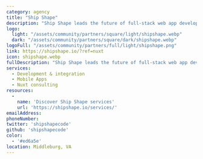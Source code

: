 ```yaml
---
category: agency
title: "Ship Shape"
description: "Ship Shape leads the future of full-stack web app development. Our clients work with us because they are a one-stop boutique firm with over 25+ years combined experience - from full-stack engineering, to front-end to back-end design and more."
logo:
  light: "/assets/community/partners/square/light/shipshape.webp"
  dark: "/assets/community/partners/square/dark/shipshape.webp"
logoFull: "/assets/community/partners/full/light/shipshape.png"
link: https://shipshape.io/?ref=nuxt
icon: shipshape.webp
fullDescription: "Ship Shape leads the future of full-stack web app development. Our clients work with us because we are a one-stop boutique firm with over 25+ years combined experience - from full-stack engineering, to front-end to back-end design and more. When you bring your idea to us, it's smooth sailing."
services:
  - Development & integration
  - Mobile Apps
  - Nuxt consulting
resources:
  -
    name: 'Discover Ship Shape services'
    url: 'https://shipshape.io/services/'
emailAddress:
phoneNumber:
twitter: 'shipshapecode'
github: 'shipshapecode'
color:
  - '#ed6a5e'
location: Middleburg, VA
---
```

